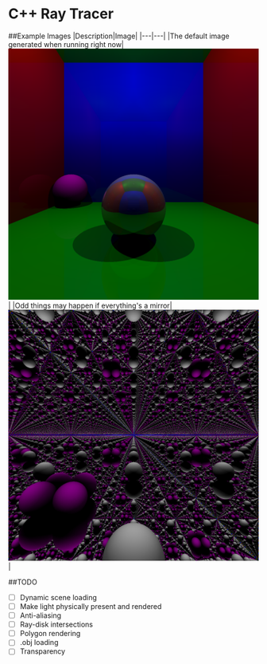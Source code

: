 # C++ Ray Tracer

##Example Images
|Description|Image|
|---|---|
|The default image generated when running right now|![](img/standard.png)|
|Odd things may happen if everything's a mirror|![](img/mirrorRoom.png)|

##TODO
- [ ] Dynamic scene loading
- [ ] Make light physically present and rendered
- [ ] Anti-aliasing
- [ ] Ray-disk intersections
- [ ] Polygon rendering
- [ ] .obj loading
- [ ] Transparency